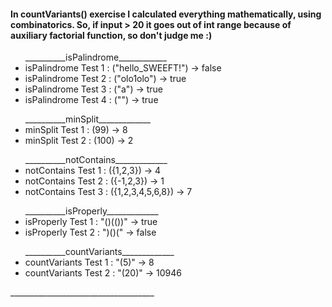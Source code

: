 <h4>In countVariants() exercise I calculated everything mathematically, using combinatorics. So, if input > 20 it goes out of int range because of auxiliary factorial function, so don't judge me :)</h4>
<ul>__________isPalindrome____________
  <li>isPalindrome Test 1 : ("hello_SWEEFT!") -> false</li>
<li>isPalindrome Test 2 : ("olo1olo") -> true</li>
<li>isPalindrome Test 3 : ("a") -> true</li>
<li>isPalindrome Test 4 : ("") -> true</li>
</ul>
<ul>__________minSplit_____________
<li>minSplit Test 1 : (99) -> 8</li>
<li>minSplit Test 2 : (100) -> 2</li>
  </ul>
<ul>__________notContains_____________
<li>notContains Test 1 : ({1,2,3}) -> 4</li>
<li>notContains Test 2 : ({-1,2,3}) -> 1</li>
<li>notContains Test 3 : ({1,2,3,4,5,6,8}) -> 7</li></ul>
<ul>__________isProperly_____________
<li>isProperly Test 1 : "()(())" -> true</li>
<li>isProperly Test 2 : ")()(" -> false</li></ul>
<ul>__________countVariants_____________
<li>countVariants Test 1 : "(5)" -> 8</li>
<li>countVariants Test 2 : "(20)" -> 10946</li></ul>
  ____________________________________</ul>
